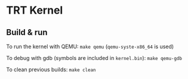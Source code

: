 # TRT Kernel

## Build & run

To run the kernel with QEMU: `make qemu` (`qemu-syste-x86_64` is used)

To debug with gdb (symbols are included in `kernel.bin`): `make qemu-gdb` 

To clean previous builds: `make clean`
